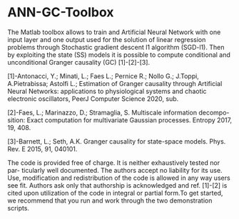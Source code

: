 # ANN-GC-Toolbox
The Matlab toolbox allows to train and Artificial Neural Network with one
input layer and one output used for the solution of linear regression problems
through Stochastic gradient descent l1 algorithm (SGD-l1). Then by exploiting
the state (SS) models it is possible to compute conditional and unconditional
Granger causality (GC) [1]-[2]-[3].

[1]-Antonacci, Y.; Minati, L.; Faes L.; Pernice R.; Nollo G.; J.Toppi, A.Pietrabissa;
Astolfi L.; Estimation of Granger causality through Artificial Neural Networks:
applications to physiological systems and chaotic electronic oscillators, PeerJ
Computer Science 2020, sub.

[2]-Faes, L.; Marinazzo, D.; Stramaglia, S. Multiscale information decompo-
sition: Exact computation for multivariate Gaussian processes. Entropy 2017,
19, 408.

[3]-Barnett, L.; Seth, A.K. Granger causality for state-space models. Phys.
Rev. E 2015, 91, 040101.


The code is provided free of charge. It is neither exhaustively tested nor par-
ticularly well documented. The authors accept no liability for its use. Use,
modification and redistribution of the code is allowed in any way users see fit.
Authors ask only that authorship is acknowledged and ref. [1]-[2] is cited upon
utilization of the code in integral or partial form.To get started, we recommend
that you run and work through the two demonstration scripts.
